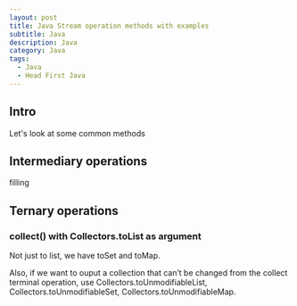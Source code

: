 ```yaml
---
layout: post
title: Java Stream operation methods with examples
subtitle: Java 
description: Java
category: Java
tags:
  - Java
  - Head First Java
---
```

## Intro
Let's look at some common methods

## Intermediary operations
filling

## Ternary operations
### collect() with Collectors.toList as argument
Not just to list, we have toSet and toMap.

Also, if we want to ouput a collection that can’t be changed from the collect
terminal operation, use Collectors.toUnmodifiableList,
Collectors.toUnmodifiableSet,  Collectors.toUnmodifiableMap.




